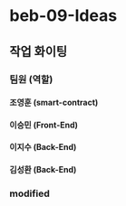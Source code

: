 # beb-09-Ideas

## 작업 화이팅

### 팀원 (역할)

#### 조영훈 (smart-contract)

#### 이승민 (Front-End)

#### 이지수 (Back-End)

#### 김성환 (Back-End)

### modified
